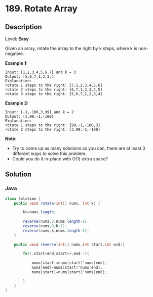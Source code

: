 # 189. Rotate Array

## Description  

Level: **Easy**

Given an array, rotate the array to the right by k steps, where k is non-negative.

**Example 1:**

```
Input: [1,2,3,4,5,6,7] and k = 3
Output: [5,6,7,1,2,3,4]
Explanation:
rotate 1 steps to the right: [7,1,2,3,4,5,6]
rotate 2 steps to the right: [6,7,1,2,3,4,5]
rotate 3 steps to the right: [5,6,7,1,2,3,4]
```

**Example 2:**

```
Input: [-1,-100,3,99] and k = 2
Output: [3,99,-1,-100]
Explanation: 
rotate 1 steps to the right: [99,-1,-100,3]
rotate 2 steps to the right: [3,99,-1,-100]
```

**Note:**

* Try to come up as many solutions as you can, there are at least 3 different ways to solve this problem.
* Could you do it in-place with O(1) extra space?

## Solution

### Java

```java
class Solution {
    public void rotate(int[] nums, int k) {

        k%=nums.length;
        
        reverse(nums,0,nums.length-1);
        reverse(nums,0,k-1);
        reverse(nums,k,nums.length-1);
    }
    
    public void reverse(int[] nums,int start,int end){
        
        for(;start<end;start++,end--){
            
            nums[start]=nums[start]^nums[end];
            nums[end]=nums[start]^nums[end];
            nums[start]=nums[start]^nums[end];

        }
    }
}
```